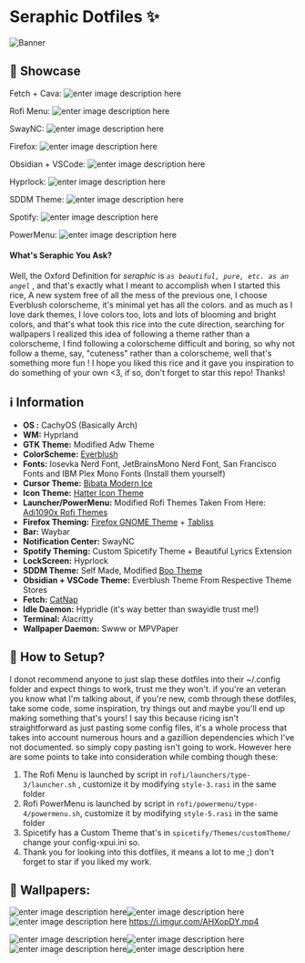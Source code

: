 ﻿# Seraphic Dotfiles ✨

![Banner](https://i.imgur.com/xOOLqSL.png)
## 🦋 Showcase
Fetch + Cava:
![enter image description here](https://i.imgur.com/eTHIX37.gif)

Rofi Menu:
![enter image description here](https://i.imgur.com/CmAtp5N.png)

SwayNC:
![enter image description here](https://i.imgur.com/pAHJ642.gif)

Firefox:
![enter image description here](https://i.imgur.com/0BoKqUr.png)

Obsidian + VSCode:
![enter image description here](https://i.imgur.com/GzBBlOk.png)

Hyprlock:
![enter image description here](https://i.imgur.com/4PHoCci.png)

SDDM Theme:
![enter image description here](https://i.imgur.com/hHPhKe8.png)

Spotify:
![enter image description here](https://i.imgur.com/os8yT6G.gif)


PowerMenu:
![enter image description here](https://i.imgur.com/FnHboPx.png)
#### What's Seraphic You Ask?
Well, the Oxford Definition for *seraphic* is *`as beautiful, pure, etc. as an angel`* , and that's exactly what I meant to accomplish when I started this rice, A new system free of all the mess of the previous one, I choose Everblush colorscheme, it's minimal yet has all the colors. and as much as I love dark themes, I love colors too, lots and lots of blooming and bright colors, and that's what took this rice into the cute direction, searching for wallpapers I realized this idea of following a theme rather than a colorscheme, I find following a colorscheme difficult and boring, so why not follow a theme, say, "cuteness" rather than a colorscheme, well that's something more fun ! 
I hope you liked this rice and it gave you inspiration to do something of your own <3, if so, don't forget to star this repo! 
Thanks!

## ℹ️ Information 

 - **OS :** CachyOS (Basically Arch)
 - **WM:** Hyprland
 - **GTK Theme:** Modified Adw Theme
 - **ColorScheme:** [Everblush](https://github.com/Everblush/everblush)
 - **Fonts:** Iosevka Nerd Font, JetBrainsMono Nerd Font, San Francisco Fonts and IBM Plex Mono Fonts (Install them yourself)
 - **Cursor Theme:** [Bibata Modern Ice](https://www.pling.com/p/1197198/)
 - **Icon Theme:** [Hatter Icon Theme](https://www.gnome-look.org/p/2146096)
 - **Launcher/PowerMenu:** Modified Rofi Themes Taken From Here: [Adi1090x Rofi Themes](https://github.com/adi1090x/rofi)
 - **Firefox Theming:** [Firefox GNOME Theme](https://github.com/rafaelmardojai/firefox-gnome-theme) + [Tabliss](https://addons.mozilla.org/en-US/firefox/addon/tabliss/?utm_source=addons.mozilla.org&utm_medium=referral&utm_content=search)
 - **Bar:** Waybar
 - **Notification Center:** SwayNC
 - **Spotify Theming:** Custom Spicetify Theme + Beautiful Lyrics Extension
 - **LockScreen:** Hyprlock
 - **SDDM Theme:** Self Made, Modified [Boo Theme](https://github.com/PROxZIMA/boo-sddm)
 - **Obsidian + VSCode Theme:** Everblush Theme From Respective Theme Stores
 - **Fetch:** [CatNap](https://github.com/iinsertNameHere/catnap)
 - **Idle Daemon:** Hypridle (it's way better than swayidle trust me!)
 - **Terminal:** Alacritty
 - **Wallpaper Daemon:** Swww or MPVPaper
 
 ## 🌈 How to Setup?
I donot recommend anyone to just slap these dotfiles into their ~/.config folder and expect things to work, trust me they won't. if you're an veteran you know what I'm talking about, if you're new, comb through these dotfiles, take some code, some inspiration, try things out and maybe you'll end up making something that's yours! 
I say this because ricing isn't straightforward as just pasting some config files, it's a whole process that takes into account numerous hours and a gazillion dependencies which I've not documented. so simply copy pasting isn't going to work.
However here are some points to take into consideration while combing though these:
1. The Rofi Menu is launched by script in `rofi/launchers/type-3/launcher.sh` , customize it by modifying `style-3.rasi` in the same folder
2. Rofi PowerMenu is launched by script in `rofi/powermenu/type-4/powermenu.sh`, customize it by modifying `style-5.rasi`  in the same folder
3. Spicetify has a Custom Theme that's in `spicetify/Themes/customTheme/` change your config-xpui.ini so.
4. Thank you for looking into this dotfiles, it means a lot to me ;) don't forget to star if you liked my work.

## 🌊 Wallpapers:
![enter image description here](https://i.imgur.com/JeMPPx1.jpeg)![enter image description here](https://i.imgur.com/ni8JjkZ.jpeg)![enter image description here](https://i.imgur.com/76T5vK3.jpeg)
https://i.imgur.com/AHXopDY.mp4

![enter image description here](https://i.imgur.com/1ioXZiW.gif)![enter image description here](https://i.imgur.com/43ejN4f.png)![enter image description here](https://i.imgur.com/IxfFLAM.png)![enter image description here](https://i.imgur.com/hBFFEqi.png)
